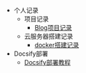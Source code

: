 <!-- _sidebar.md 侧边栏 -->

* 个人记录
  * 项目记录
    * [Blog项目记录](/ProjectDocs/个人记录/项目记录/Blog项目记录.md) <!--注意这里是相对路径-->
  * 云服务器搭建记录
    * [docker搭建记录](/ProjectDocs/个人记录/云服务器搭建记录/docker搭建记录.md)
* Docsify部署
  * [Docsify部署教程](/ProjectDocs/Docsify部署教程.md)